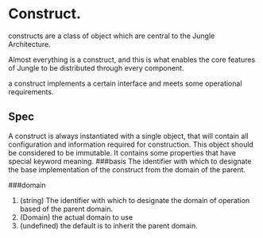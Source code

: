 # Construct.

constructs are a class of object which are central to the Jungle Architecture.

Almost everything is a construct, and this is what enables the core features of Jungle to be distributed through every component. 

a construct implements a certain interface and meets some operational requirements.


## Spec
A construct is always instantiated with a single object, that will contain all configuration and information required for construction. This object should be considered to be immutable. It contains some properties that have special keyword meaning.
###basis
The identifier with which to designate the base implementation of the construct from the domain of the parent.

###domain
1. (string) The identifier with which to designate the domain of operation based of the parent domain.
2. (Domain) the actual domain to use
3. (undefined) the default is to inherit the parent domain.

